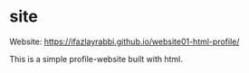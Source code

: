 # site
Website: https://ifazlayrabbi.github.io/website01-html-profile/
 
This is a simple profile-website built with html. 
